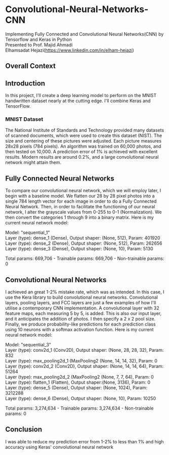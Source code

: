 # Convolutional-Neural-Networks-CNN

Implementing Fully Connected and Convolutional Neural Networks(CNN) by Tensorflow and Keras in Python\
Presented to Prof. Majid Ahmadi\
Elhamsadat Hejazi(https://www.linkedin.com/in/elham-hejazi)

## Overall Context

## Introduction 
In this project, I'll create a deep learning model to perform on the MNIST handwritten dataset nearly at the cutting edge. I'll combine Keras and TensorFlow.

### MNIST Dataset
The National Institute of Standards and Technology provided many datasets of scanned documents, which were used to create this dataset (NIST). The size and centering of these pictures were adjusted. Each picture measures 28x28 pixels (784 pixels). An algorithm was trained on 60,000 photos, and then tested on 10,000. A prediction error of 1% is achieved with excellent results. Modern results are around 0.2%, and a large convolutional neural network might attain them.

## Fully Connected Neural Networks
To compare our convolutional neural network, which we will employ later, I begin with a baseline model. We flatten our 28 by 28 pixel photos into a single 784 length vector for each image in order to do a Fully Connected Neural Network. Then, in order to facilitate the functioning of our neural network, I alter the grayscale values from 0-255 to 0-1 (Normalization). We then convert the categories 1 through 9 into a binary matrix. Here is my current neural network model:

Model: "sequential_1"\
Layer (type): dense_1 (Dense), Output shaper: (None, 512), Param: 401920    
Layer (type): dense_2 (Dense), Output shaper: (None, 512), Param: 262656    
Layer (type): dense_3 (Dense), Output shaper: (None, 10), Param: 5130   

Total params: 669,706 -
Trainable params: 669,706 -
Non-trainable params: 0

## Convolutional Neural Networks
I achieved an great 1-2% mistake rate, which was as intended. In this case, I use the Kera library to build convolutional neural networks. Convolutional layers, pooling layers, and FCC layers are just a few examples of how I'll utilise a contemporary CNN implementation. A convolutional layer with 32 feature maps, each measuring 5 by 5, is added. This is also our input layer, and it anticipates the addition of photos. I then specify a 2 x 2 pool size. Finally, we produce probability-like predictions for each prediction class using 10 neurons with a softmax activation function. Here is my current neural network model:

Model: "sequential_3"\
Layer (type): conv2d_1 (Conv2D), Output shaper: (None, 28, 28, 32), Param: 832      
Layer (type): max_pooling2d_1 (MaxPooling2 (None, 14, 14, 32), Param: 0        
Layer (type): conv2d_2 (Conv2D), Output shaper: (None, 14, 14, 64), Param: 51264   
Layer (type): max_pooling2d_2 (MaxPooling2 (None, 7, 7, 64), Param: 0        
Layer (type): flatten_1 (Flatten), Output shaper:(None, 3136), Param: 0        
Layer (type): dense_5 (Dense), Output shaper: (None, 1024), Param: 3212288  
Layer (type): dense_6 (Dense), Output shaper: (None, 10), Param: 10250 

Total params: 3,274,634 -
Trainable params: 3,274,634 -
Non-trainable params: 0

## Conclusion
I was able to reduce my prediction error from 1-2% to less than 1% and high accuracy using Keras' convolutional neural network



